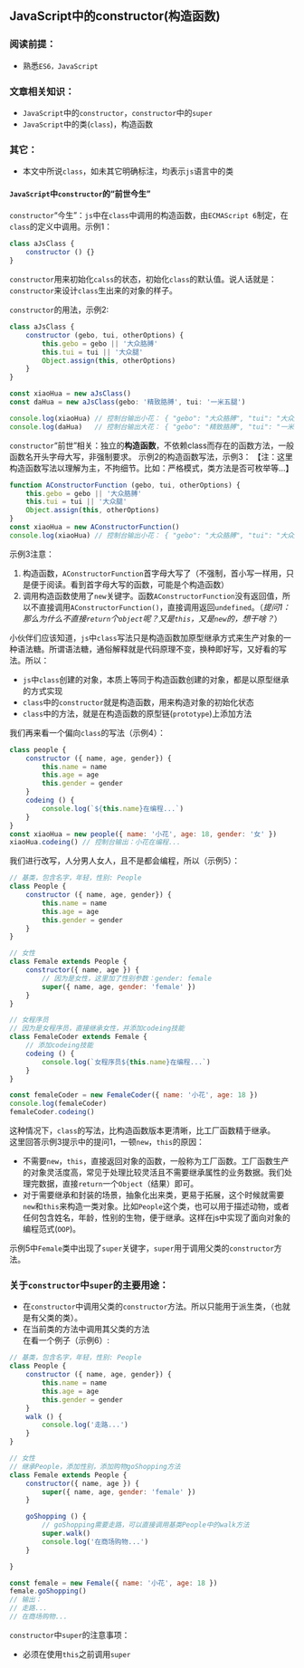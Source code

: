 ## JavaScript中的constructor(构造函数)

### 阅读前提：
- 熟悉`ES6，JavaScript`

### 文章相关知识：
- `JavaScript`中的`constructor`，`constructor`中的`super`
- `JavaScript`中的类(`class`)，构造函数

### 其它：
- 本文中所说`class`，如未其它明确标注，均表示`js`语言中的类

#### `JavaScript`中`constructor`的“前世今生”

`constructor`“今生”：`js`中在`class`中调用的构造函数，由`ECMAScript 6`制定，在`class`的定义中调用。示例1：
````js
class aJsClass {
    constructor () {}
}
````
`constructor`用来初始化`calss`的状态，初始化`class`的默认值。说人话就是：`constructor`来设计`class`生出来的对象的样子。

`constructor`的用法，示例2:
````js
class aJsClass {
    constructor (gebo, tui, otherOptions) {
        this.gebo = gebo || '大众胳膊'
        this.tui = tui || '大众腿'
        Object.assign(this, otherOptions)
    }
}

const xiaoHua = new aJsClass()
const daHua = new aJsClass(gebo: '精致胳膊', tui: '一米五腿')

console.log(xiaoHua) // 控制台输出小花： { "gebo": "大众胳膊", "tui": "大众腿" }
console.log(daHua)   // 控制台输出大花： { "gebo": "精致胳膊", "tui": "一米五腿", "opts": { "IQ": 998 } } 
````
`constructor`“前世”相关：独立的**构造函数**，不依赖class而存在的函数方法，一般函数名开头字母大写，非强制要求。
示例2的构造函数写法，示例3：
【注：这里构造函数写法以理解为主，不拘细节。比如：严格模式，类方法是否可枚举等...】
````js
function AConstructorFunction (gebo, tui, otherOptions) {
    this.gebo = gebo || '大众胳膊'
    this.tui = tui || '大众腿'
    Object.assign(this, otherOptions)
}
const xiaoHua = new AConstructorFunction()
console.log(xiaoHua) // 控制台输出小花： { "gebo": "大众胳膊", "tui": "大众腿" }
````
示例3注意：
1. 构造函数，`AConstructorFunction`首字母大写了（不强制，首小写一样用，只是便于阅读。看到首字母大写的函数，可能是个构造函数）
2. 调用构造函数使用了`new`关键字。函数`AConstructorFunction`没有返回值，所以不直接调用`AConstructorFunction()`，直接调用返回`undefined`。（*提问1：那么为什么不直接`return`个`object`呢？又是`this`，又是`new`的，想干啥？*）

小伙伴们应该知道，`js`中`class`写法只是构造函数加原型继承方式来生产对象的一种语法糖。所谓语法糖，通俗解释就是代码原理不变，换种即好写，又好看的写法。所以：
- `js`中`class`创建的对象，本质上等同于构造函数创建的对象，都是以原型继承的方式实现
- `class`中的`constructor`就是构造函数，用来构造对象的初始化状态
- `class`中的方法，就是在构造函数的原型链(`prototype`)上添加方法

我们再来看一个偏向`class`的写法（示例4）：
````js
class people {
    constructor ({ name, age, gender}) {
        this.name = name
        this.age = age
        this.gender = gender
    }
    codeing () {
        console.log(`${this.name}在编程...`)
    }
}
const xiaoHua = new people({ name: '小花', age: 18, gender: '女' })
xiaoHua.codeing() // 控制台输出：小花在编程...
````
我们进行改写，人分男人女人，且不是都会编程，所以（示例5）：
````js
// 基类，包含名字，年轻，性别: People
class People {
    constructor ({ name, age, gender}) {
        this.name = name
        this.age = age
        this.gender = gender
    }
}

// 女性
class Female extends People {
    constructor({ name, age }) {
        // 因为是女性，这里加了性别参数：gender: female
        super({ name, age, gender: 'female' })
    }
}

// 女程序员
// 因为是女程序员，直接继承女性，并添加codeing技能
class FemaleCoder extends Female {
    // 添加codeing技能
    codeing () {
        console.log(`女程序员${this.name}在编程...`)
    }
}

const femaleCoder = new FemaleCoder({ name: '小花', age: 18 })
console.log(femaleCoder)
femaleCoder.codeing()
````
这种情况下，`class`的写法，比构造函数版本更清晰，比工厂函数精于继承。  
这里回答示例3提示中的提问1，一顿`new`，`this`的原因：
- 不需要`new`，`this`，直接返回对象的函数，一般称为工厂函数。工厂函数生产的对象灵活度高，常见于处理比较灵活且不需要继承属性的业务数据。我们处理完数据，直接`return`一个`Object`（结果）即可。  
- 对于需要继承和封装的场景，抽象化出来类，更易于拓展，这个时候就需要`new`和`this`来构造一类对象。比如`People`这个类，也可以用于描述动物，或者任何包含姓名，年龄，性别的生物，便于继承。这样在js中实现了面向对象的编程范式(`OOP`)。 

示例5中`Female`类中出现了`super`关键字，`super`用于调用父类的`constructor`方法。  
### 关于`constructor`中`super`的主要用途：  
- 在`constructor`中调用父类的`constructor`方法。所以只能用于派生类，（也就是有父类的类）。
- 在当前类的方法中调用其父类的方法   
在看一个例子（示例6）:
````js
// 基类，包含名字，年轻，性别: People
class People {
    constructor ({ name, age, gender}) {
        this.name = name
        this.age = age
        this.gender = gender
    }
    walk () {
        console.log('走路...')
    }
}

// 女性
// 继承People，添加性别，添加购物goShopping方法
class Female extends People {
    constructor({ name, age }) {
        super({ name, age, gender: 'female' })
    }

    goShopping () {
        // goShopping需要走路，可以直接调用基类People中的walk方法
        super.walk()
        console.log('在商场购物...')
    }

}

const female = new Female({ name: '小花', age: 18 })
female.goShopping()
// 输出：
// 走路...
// 在商场购物...
````
`constructor`中`super`的注意事项：  
- 必须在使用`this`之前调用`super`